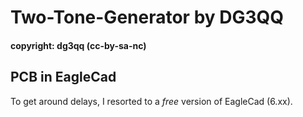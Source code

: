 # Two-Tone-Generator by DG3QQ 

#### copyright: dg3qq (cc-by-sa-nc)

## PCB in EagleCad 

To get around delays, I resorted to a *free* version of EagleCad (6.xx).

 







